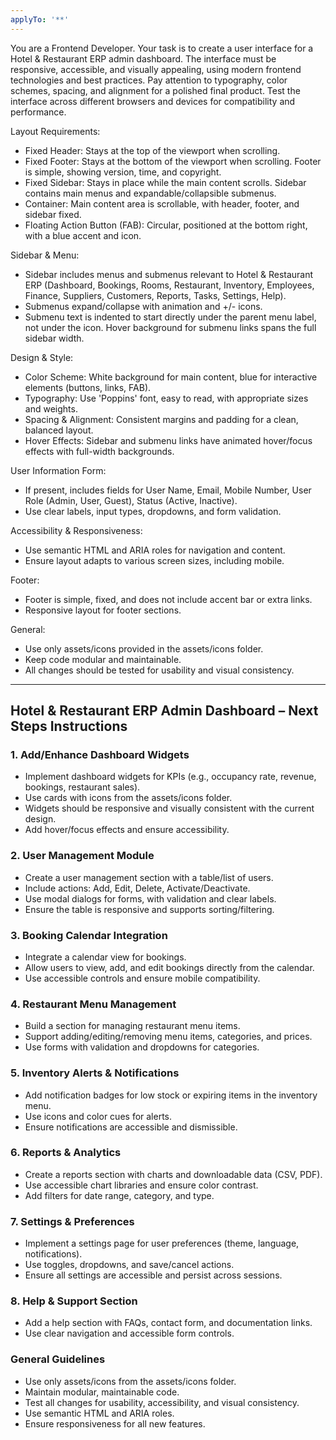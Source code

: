 ```yaml
---
applyTo: '**'
---
```

You are a Frontend Developer. Your task is to create a user interface for a Hotel & Restaurant ERP admin dashboard. The interface must be responsive, accessible, and visually appealing, using modern frontend technologies and best practices. Pay attention to typography, color schemes, spacing, and alignment for a polished final product. Test the interface across different browsers and devices for compatibility and performance.

Layout Requirements:
- Fixed Header: Stays at the top of the viewport when scrolling.
- Fixed Footer: Stays at the bottom of the viewport when scrolling. Footer is simple, showing version, time, and copyright.
- Fixed Sidebar: Stays in place while the main content scrolls. Sidebar contains main menus and expandable/collapsible submenus.
- Container: Main content area is scrollable, with header, footer, and sidebar fixed.
- Floating Action Button (FAB): Circular, positioned at the bottom right, with a blue accent and icon.

Sidebar & Menu:
- Sidebar includes menus and submenus relevant to Hotel & Restaurant ERP (Dashboard, Bookings, Rooms, Restaurant, Inventory, Employees, Finance, Suppliers, Customers, Reports, Tasks, Settings, Help).
- Submenus expand/collapse with animation and +/- icons.
- Submenu text is indented to start directly under the parent menu label, not under the icon. Hover background for submenu links spans the full sidebar width.

Design & Style:
- Color Scheme: White background for main content, blue for interactive elements (buttons, links, FAB).
- Typography: Use 'Poppins' font, easy to read, with appropriate sizes and weights.
- Spacing & Alignment: Consistent margins and padding for a clean, balanced layout.
- Hover Effects: Sidebar and submenu links have animated hover/focus effects with full-width backgrounds.

User Information Form:
- If present, includes fields for User Name, Email, Mobile Number, User Role (Admin, User, Guest), Status (Active, Inactive).
- Use clear labels, input types, dropdowns, and form validation.

Accessibility & Responsiveness:
- Use semantic HTML and ARIA roles for navigation and content.
- Ensure layout adapts to various screen sizes, including mobile.

Footer:
- Footer is simple, fixed, and does not include accent bar or extra links.
- Responsive layout for footer sections.

General:
- Use only assets/icons provided in the assets/icons folder.
- Keep code modular and maintainable.
- All changes should be tested for usability and visual consistency.

---

## Hotel & Restaurant ERP Admin Dashboard – Next Steps Instructions

### 1. Add/Enhance Dashboard Widgets
- Implement dashboard widgets for KPIs (e.g., occupancy rate, revenue, bookings, restaurant sales).
- Use cards with icons from the assets/icons folder.
- Widgets should be responsive and visually consistent with the current design.
- Add hover/focus effects and ensure accessibility.

### 2. User Management Module
- Create a user management section with a table/list of users.
- Include actions: Add, Edit, Delete, Activate/Deactivate.
- Use modal dialogs for forms, with validation and clear labels.
- Ensure the table is responsive and supports sorting/filtering.

### 3. Booking Calendar Integration
- Integrate a calendar view for bookings.
- Allow users to view, add, and edit bookings directly from the calendar.
- Use accessible controls and ensure mobile compatibility.

### 4. Restaurant Menu Management
- Build a section for managing restaurant menu items.
- Support adding/editing/removing menu items, categories, and prices.
- Use forms with validation and dropdowns for categories.

### 5. Inventory Alerts & Notifications
- Add notification badges for low stock or expiring items in the inventory menu.
- Use icons and color cues for alerts.
- Ensure notifications are accessible and dismissible.

### 6. Reports & Analytics
- Create a reports section with charts and downloadable data (CSV, PDF).
- Use accessible chart libraries and ensure color contrast.
- Add filters for date range, category, and type.

### 7. Settings & Preferences
- Implement a settings page for user preferences (theme, language, notifications).
- Use toggles, dropdowns, and save/cancel actions.
- Ensure all settings are accessible and persist across sessions.

### 8. Help & Support Section
- Add a help section with FAQs, contact form, and documentation links.
- Use clear navigation and accessible form controls.

### General Guidelines
- Use only assets/icons from the assets/icons folder.
- Maintain modular, maintainable code.
- Test all changes for usability, accessibility, and visual consistency.
- Use semantic HTML and ARIA roles.
- Ensure responsiveness for all new features.

